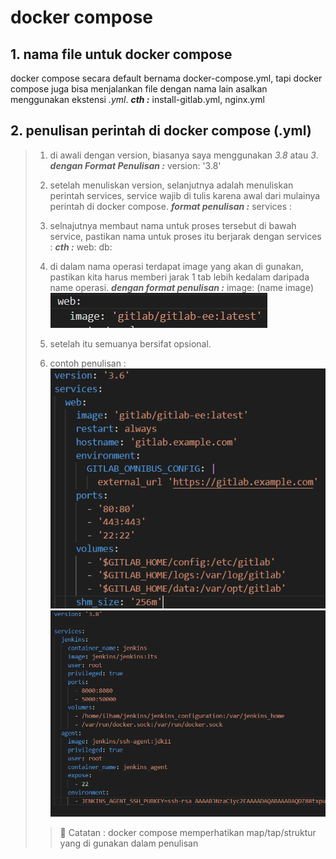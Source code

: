 # docker compose

## 1. nama file untuk docker compose

docker compose secara default bernama docker-compose.yml, tapi docker compose juga bisa menjalankan file dengan nama lain asalkan menggunakan ekstensi *.yml*. ***cth :*** install-gitlab.yml, nginx.yml

## 2. penulisan perintah di docker compose (.yml)

> 1. di awali dengan version, biasanya saya menggunakan *3.8* atau *3*.
> ***dengan Format Penulisan :*** version: '3.8'
>
> 2. setelah menuliskan version, selanjutnya adalah menuliskan perintah services, service wajib di tulis karena awal dari mulainya perintah di docker compose.
> ***format penulisan :*** services :
>
> 3. selnajutnya membaut nama untuk proses tersebut di bawah service, pastikan nama untuk proses itu berjarak dengan services :
> ***cth :*** web: db:
> 4. di dalam nama operasi terdapat image yang akan di gunakan, pastikan kita harus memberi jarak 1 tab lebih kedalam  daripada name operasi.
> ***dengan format penulisan :***   image: (name image)
> ![01](/assets/img/docker-compose-01.png)
>5. setelah itu semuanya bersifat opsional.
>6. contoh penulisan :
>![02](/assets/img/docker-compose-02.png)
>![03](/assets/img/docker-compose-03.png)
>
> > :memo: Catatan : docker compose memperhatikan map/tap/struktur yang di gunakan dalam penulisan
